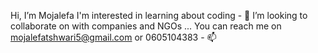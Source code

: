 Hi, I’m Mojalefa
I'm interested in learning about coding - 💞️ I’m looking to collaborate on with companies and NGOs ...
You can reach me on mojalefatshwari5@gmail.com or 0605104383 - 📫
